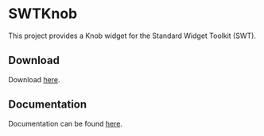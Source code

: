 SWTKnob
====

This project provides a Knob widget for the Standard Widget Toolkit (SWT).

Download
------
Download [here](https://rawgithub.com/prasser/swtknob/master/jars/swtknob-0.0.1.jar). 

Documentation
------
Documentation can be found [here](https://rawgithub.com/prasser/swtknob/master/doc/index.html). 